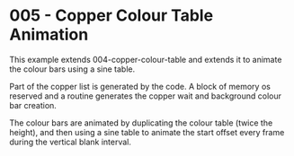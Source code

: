 # 005 - Copper Colour Table Animation
This example extends 004-copper-colour-table and extends it to animate the colour bars using a sine table.

Part of the copper list is generated by the code. 
A block of memory os reserved and a routine generates the copper wait and background colour bar creation.

The colour bars are animated by duplicating the colour table (twice the height),
and then using a sine table to animate the start offset every frame during the vertical blank interval.
 


